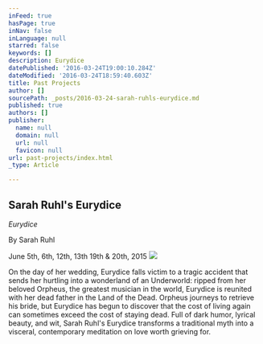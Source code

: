 ```yaml
---
inFeed: true
hasPage: true
inNav: false
inLanguage: null
starred: false
keywords: []
description: Eurydice
datePublished: '2016-03-24T19:00:10.284Z'
dateModified: '2016-03-24T18:59:40.603Z'
title: Past Projects
author: []
sourcePath: _posts/2016-03-24-sarah-ruhls-eurydice.md
published: true
authors: []
publisher:
  name: null
  domain: null
  url: null
  favicon: null
url: past-projects/index.html
_type: Article

---
```

## Sarah Ruhl's Eurydice

_Eurydice_

By Sarah Ruhl

June 5th, 6th, 12th, 13th 19th & 20th, 2015
![](https://the-grid-user-content.s3-us-west-2.amazonaws.com/2bcf4c0f-2fc2-42d3-9c48-69b0a3848d2e.jpg)

On the day of her wedding, Eurydice falls victim to a tragic accident that sends her hurtling into a wonderland of an Underworld: ripped from her beloved Orpheus, the greatest musician in the world, Eurydice is reunited with her dead father in the Land of the Dead. Orpheus journeys to retrieve his bride, but Eurydice has begun to discover that the cost of living again can sometimes exceed the cost of staying dead. Full of dark humor, lyrical beauty, and wit, Sarah Ruhl's Eurydice transforms a traditional myth into a visceral, contemporary meditation on love worth grieving for.